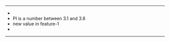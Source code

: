 *************************************
*
* PI is a number between 3.1 and 3.8
* new value in feature-1
* 
*************************************
